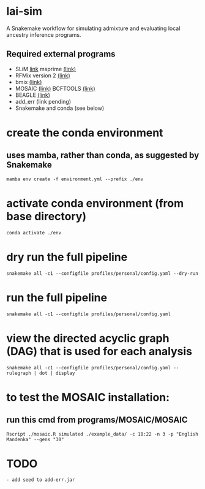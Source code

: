 # lai-sim
A Snakemake workflow for simulating admixture and evaluating local ancestry inference programs.

## Required external programs
* SLiM [link](https://messerlab.org/slim/)
	msprime [(link)](https://tskit.dev/msprime/docs/stable/intro.html)
* RFMix version 2 [(link)](https://github.com/slowkoni/rfmix)
* bmix [(link)](https://github.com/browning-lab/bmix)
* MOSAIC [(link)](https://maths.ucd.ie/~mst/MOSAIC/)
	BCFTOOLS [(link)](http://samtools.github.io/bcftools/howtos/index.html)
* BEAGLE [(link)](http://faculty.washington.edu/browning/beagle/beagle.html)
* add_err (link pending)
* Snakemake and conda (see below)

# create the conda environment
## uses mamba, rather than conda, as suggested by Snakemake
`mamba env create -f environment.yml --prefix ./env`

# activate conda environment (from base directory)
`conda activate ./env`

# dry run the full pipeline
`snakemake all -c1 --configfile profiles/personal/config.yaml --dry-run`

# run the full pipeline
`snakemake all -c1 --configfile profiles/personal/config.yaml`

# view the directed acyclic graph (DAG) that is used for each analysis
`snakemake all -c1 --configfile profiles/personal/config.yaml --rulegraph | dot | display`

<!--- # patch MOSAIC to allow random number seeds
## needs to be run each time a new env is made
## patches the R code, allowing the passing of a random seed to the mosaic executable
`snakemake --cores 1 --force install_mosaic` --->

# to test the MOSAIC installation:
## run this cmd from programs/MOSAIC/MOSAIC
`Rscript ./mosaic.R simulated ./example_data/ -c 18:22 -n 3 -p "English Mandenka" --gens "30"`

# TODO
	- add seed to add-err.jar
